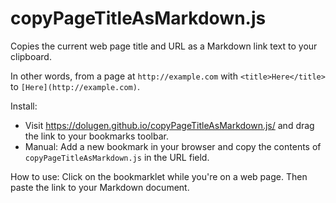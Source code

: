 # copyPageTitleAsMarkdown.js

Copies the current web page title and URL as a Markdown link text to your clipboard.

In other words, from a page at `http://example.com` with `<title>Here</title>` to `[Here](http://example.com)`.

Install:
- Visit https://dolugen.github.io/copyPageTitleAsMarkdown.js/ and drag the link to your bookmarks toolbar.
- Manual: Add a new bookmark in your browser and copy the contents of `copyPageTitleAsMarkdown.js` in the URL field.

How to use:
Click on the bookmarklet while you're on a web page. Then paste the link to your Markdown document.

